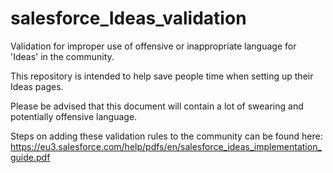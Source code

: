 # salesforce_Ideas_validation
Validation for improper use of offensive or inappropriate language for 'Ideas' in the community. 

This repository is intended to help save people time when setting up their Ideas pages. 

Please be advised that this document will contain a lot of swearing and potentially offensive language.

Steps on adding these validation rules to the community can be found here: https://eu3.salesforce.com/help/pdfs/en/salesforce_ideas_implementation_guide.pdf 